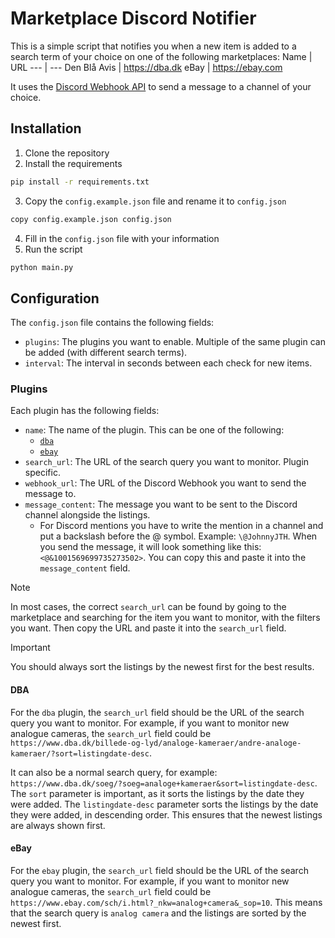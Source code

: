 # Marketplace Discord Notifier
This is a simple script that notifies you when a new item is added to a search term of your choice on one of the following marketplaces:
Name | URL
--- | ---
Den Blå Avis | https://dba.dk
eBay | https://ebay.com

It uses the [Discord Webhook API](https://discord.com/developers/docs/resources/webhook) to send a message to a channel of your choice.

## Installation
1. Clone the repository
2. Install the requirements
```bash
pip install -r requirements.txt
```
3. Copy the `config.example.json` file and rename it to `config.json`
```bash
copy config.example.json config.json
```
4. Fill in the `config.json` file with your information
5. Run the script
```bash
python main.py
```

## Configuration
The `config.json` file contains the following fields:
- `plugins`: The plugins you want to enable. Multiple of the same plugin can be added (with different search terms).
- `interval`: The interval in seconds between each check for new items.

### Plugins
Each plugin has the following fields:
- `name`: The name of the plugin. This can be one of the following:
  - [`dba`](#dba)
  - [`ebay`](#ebay)
- `search_url`: The URL of the search query you want to monitor. Plugin specific.
- `webhook_url`: The URL of the Discord Webhook you want to send the message to.
- `message_content`: The message you want to be sent to the Discord channel alongside the listings. 
  - For Discord mentions you have to write the mention in a channel and put a backslash before the @ symbol. Example: `\@JohnnyJTH`. When you send the message, it will look something like this: `<@&1001569699735273502>`. You can copy this and paste it into the `message_content` field.

> [!NOTE]
> In most cases, the correct `search_url` can be found by going to the marketplace and searching for the item you want to monitor, with the filters you want. Then copy the URL and paste it into the `search_url` field.

> [!IMPORTANT]
> You should always sort the listings by the newest first for the best results.

#### DBA
For the `dba` plugin, the `search_url` field should be the URL of the search query you want to monitor. For example, if you want to monitor new analogue cameras, the `search_url` field could be `https://www.dba.dk/billede-og-lyd/analoge-kameraer/andre-analoge-kameraer/?sort=listingdate-desc`.

It can also be a normal search query, for example: `https://www.dba.dk/soeg/?soeg=analoge+kameraer&sort=listingdate-desc`. The `sort` parameter is important, as it sorts the listings by the date they were added. The `listingdate-desc` parameter sorts the listings by the date they were added, in descending order. This ensures that the newest listings are always shown first.

#### eBay
For the `ebay` plugin, the `search_url` field should be the URL of the search query you want to monitor. For example, if you want to monitor new analogue cameras, the `search_url` field could be `https://www.ebay.com/sch/i.html?_nkw=analog+camera&_sop=10`. This means that the search query is `analog camera` and the listings are sorted by the newest first.
